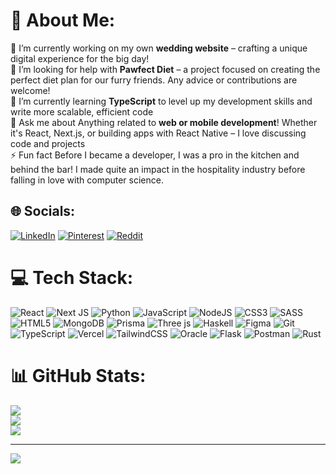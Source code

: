 # 💫 About Me:
🔭 I’m currently working on my own **wedding website** – crafting a unique digital experience for the big day!<br>🤝 I’m looking for help with **Pawfect Diet** – a project focused on creating the perfect diet plan for our furry friends. Any advice or contributions are welcome!<br>🌱 I’m currently learning **TypeScript** to level up my development skills and write more scalable, efficient code<br>💬 Ask me about Anything related to **web or mobile development**! Whether it's React, Next.js, or building apps with React Native – I love discussing code and projects<br>⚡ Fun fact Before I became a developer, I was a pro in the kitchen and behind the bar! I made quite an impact in the hospitality industry before falling in love with computer science.


## 🌐 Socials:
[![LinkedIn](https://img.shields.io/badge/LinkedIn-%230077B5.svg?logo=linkedin&logoColor=white)](https://linkedin.com/in/asassas) [![Pinterest](https://img.shields.io/badge/Pinterest-%23E60023.svg?logo=Pinterest&logoColor=white)](https://pinterest.com/asas) [![Reddit](https://img.shields.io/badge/Reddit-%23FF4500.svg?logo=Reddit&logoColor=white)](https://reddit.com/user/sddd) 

# 💻 Tech Stack:
![React](https://img.shields.io/badge/react-%2320232a.svg?style=for-the-badge&logo=react&logoColor=%2361DAFB) ![Next JS](https://img.shields.io/badge/Next-black?style=for-the-badge&logo=next.js&logoColor=white) ![Python](https://img.shields.io/badge/python-3670A0?style=for-the-badge&logo=python&logoColor=ffdd54) ![JavaScript](https://img.shields.io/badge/javascript-%23323330.svg?style=for-the-badge&logo=javascript&logoColor=%23F7DF1E) ![NodeJS](https://img.shields.io/badge/node.js-6DA55F?style=for-the-badge&logo=node.js&logoColor=white) ![CSS3](https://img.shields.io/badge/css3-%231572B6.svg?style=for-the-badge&logo=css3&logoColor=white) ![SASS](https://img.shields.io/badge/SASS-hotpink.svg?style=for-the-badge&logo=SASS&logoColor=white) ![HTML5](https://img.shields.io/badge/html5-%23E34F26.svg?style=for-the-badge&logo=html5&logoColor=white) ![MongoDB](https://img.shields.io/badge/MongoDB-%234ea94b.svg?style=for-the-badge&logo=mongodb&logoColor=white) ![Prisma](https://img.shields.io/badge/Prisma-3982CE?style=for-the-badge&logo=Prisma&logoColor=white) ![Three js](https://img.shields.io/badge/threejs-black?style=for-the-badge&logo=three.js&logoColor=white) ![Haskell](https://img.shields.io/badge/Haskell-5e5086?style=for-the-badge&logo=haskell&logoColor=white) ![Figma](https://img.shields.io/badge/figma-%23F24E1E.svg?style=for-the-badge&logo=figma&logoColor=white) ![Git](https://img.shields.io/badge/git-%23F05033.svg?style=for-the-badge&logo=git&logoColor=white) ![TypeScript](https://img.shields.io/badge/typescript-%23007ACC.svg?style=for-the-badge&logo=typescript&logoColor=white) ![Vercel](https://img.shields.io/badge/vercel-%23000000.svg?style=for-the-badge&logo=vercel&logoColor=white) ![TailwindCSS](https://img.shields.io/badge/tailwindcss-%2338B2AC.svg?style=for-the-badge&logo=tailwind-css&logoColor=white) ![Oracle](https://img.shields.io/badge/Oracle-F80000?style=for-the-badge&logo=oracle&logoColor=white) ![Flask](https://img.shields.io/badge/flask-%23000.svg?style=for-the-badge&logo=flask&logoColor=white) ![Postman](https://img.shields.io/badge/Postman-FF6C37?style=for-the-badge&logo=postman&logoColor=white) ![Rust](https://img.shields.io/badge/rust-%23000000.svg?style=for-the-badge&logo=rust&logoColor=white)
# 📊 GitHub Stats:
![](https://github-readme-stats.vercel.app/api?username=Emanuele-Sgroi&theme=dark&hide_border=false&include_all_commits=false&count_private=true)<br/>
![](https://github-readme-streak-stats.herokuapp.com/?user=Emanuele-Sgroi&theme=dark&hide_border=false)<br/>
![](https://github-readme-stats.vercel.app/api/top-langs/?username=Emanuele-Sgroi&theme=dark&hide_border=false&include_all_commits=false&count_private=true&layout=compact)

---
[![](https://visitcount.itsvg.in/api?id=Emanuele-Sgroi&icon=0&color=0)](https://visitcount.itsvg.in)

<!-- Proudly created with GPRM ( https://gprm.itsvg.in ) -->
